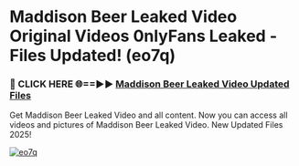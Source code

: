 # Maddison Beer Leaked Video Original Videos 0nlyFans Leaked - Files Updated! (eo7q)

<h3>🔴 CLICK HERE 🌐==►► <a href="https://tinyurl.com/2m67pmp6" rel="nofollow">Maddison Beer Leaked Video Updated Files</a></h3>

Get Maddison Beer Leaked Video and all content. Now you can access all videos and pictures of Maddison Beer Leaked Video. New Updated Files 2025!

[![eo7q](https://i.imgur.com/H4QAA4z.gif)](https://tinyurl.com/2m67pmp6)